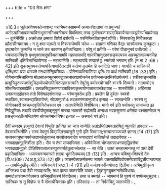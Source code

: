 +++
title = "03 तेजः क्षमा"

+++
  
  
॥16.3॥ भूतेतरविषयस्तेजश्शब्दः पराभिभवनसामर्थ्ये अन्यानपेक्षतायां वा
प्रयुज्यते अतोऽत्राभिभावकत्वाविनाभूतमनभिभवनीयत्वं विवक्षितम् तच्च
दुर्जनावकाशप्रदायिकार्पण्याभावद्वारेत्यभिप्रायेणाह -- दुर्जनैरिति।
अक्रोधात् क्षमाया विशेषं दर्शयति -- परनिमित्तपीडानुभवेऽपीति। निरपराधेषु
निर्विकारता ह्यौदासीन्यमात्रम्। न तु क्षमा पठ्यते च निरपराधेष्वपि क्रोधः
-- ब्राह्मणा गणिका वैद्याः सारमेयाश्च कुक्कुटाः। दृष्टमात्रेण कुप्यन्ति
न जाने तत्र कारणम् इतीत्यभिप्रायः। परेषु तं प्रतीति -- परेषां पीडानुभवं
प्रतीत्यर्थः। भयचापलनिवृत्तेः पृथगुक्तत्वादुपस्थितायामपि महत्यामापदि
शास्त्रीयानुष्ठानसङ्कल्पस्य अप्रच्युतावलम्बनमिह सात्त्विकी
धृतिरित्यभिप्रायेणाह -- महत्यामिति। महत्यापदि सम्प्राप्ते() स्मर्तव्यो
भगवान् हरिः \[म.भा.2।68।42\] इति सुकरमुख्यकर्तव्यापरित्यागादितरदपि
कर्तव्यं कृतमेव हि स्यादिति भावः। वक्ष्यति च सात्त्विकीं धृतिंधृत्या यया
धारयते मनःप्राणेन्द्रियक्रियाः। योगेनाव्यभिचारिण्या धृतिः सा पार्थ
सात्त्विकी \[18।33\] इति। योगेनाव्यभिचारिण्या
मोक्षसाधनभूतभगवदुपासनाख्यप्रयोजनेन प्रयोजनान्तरनिरपेक्षयेत्यर्थः।
शरीरवाङ्मनांसि ह्यशुचिपुरुषस्पर्शाशुचिद्रव्योपयोगादिभिरुपहतसत्त्वानि
तेषुतेषु कर्मस्वयोग्यानि शास्त्रैः शिष्यन्ते। तदभावोऽत्र
शौचमित्याहबाह्येति। प्रत्यक्षसिद्धकरणपाटवादिरूपकृत्ययोग्यताव्यवच्छेदायाह
-- शास्त्रीयेति। अहिंसाया उक्तत्वादद्रोहस्य ततो विशेषप्रदर्शनायाह --
परेष्वनुपरोध इति। प्रबलेन हि दुर्बलाः स्ववशे
स्थापिताः,स्वाच्छन्द्यान्निवार्यन्ते; सोऽयमुपरोधः तदकरणमत्रानुपरोध
इत्याह -- स्वच्छन्देति। स्वस्य तु योगोपकारी स्वच्छन्दवृत्तिनिरोधस्तप एव।
अतःपरेष्विति विशेषितम्। मानो गर्व इति पर्यायस्तु सामान्यत इह
निषेद्धुमिष्टः तथापि वंशवीर्यश्रुताद्यनुगुणं मात्रया भवन्नसौ सह्येतापि
अन्यथा भवन्नसुराणां धर्मतया वक्ष्यमाणोऽत्र न प्रसङ्गमर्हतीत्यभिप्रायेण
सोपसर्गमाननिषेध इत्याह -- अस्थाने गर्व इति।  
  
दैवीं सम्पदम् इत्युक्ते देवानां विभूतिः प्रतीयेत सा चात्र नान्वेति
अतोऽभिप्रेतमवतारयितुं व्युत्पत्तिं तावदाह -- देवसम्बन्धिनीति। सत्त्वं
देवगुणं विद्यादितरावासुरौ गुणौ इति विभागात्;सत्त्वात्सञ्जायते ज्ञानम्
\[14।17\] इति सत्त्वस्यानुष्ठानपर्यन्तज्ञानहेतुत्वाच्च
सत्त्वोत्तरत्वादेव भगवदाज्ञां नातिवर्तन्ते तदादावेवाह --
भगवदाज्ञानुवृत्तिशीला इति। सैव च तेषां सम्पदभिमता। अविवेकिनां
भोग्यतत्साधनसमृद्धिवत्तेषां भगवदाज्ञानुवृत्तेः
प्रीतिविषयत्वात्परमपुरुषार्थहेतुत्वाच्चेत्याह -- सा चेति। उक्तं
चमहात्मानस्तु मां पार्थ दैवीं प्रकृतिमाश्रिताः। भजन्त्यनन्यमनसो ज्ञात्वा
भूतादिमव्ययम् \[9।13\] इति। अन्यत्र चविष्णुभक्तिपरो देवः
\[वि.ध.109।74अ.पु.373।12\] इति। जातस्येत्यकर्मकस्य जायतेः
पतत्यादिष्विवोपसर्गवशाद्द्वितीयान्वयमाह -- तामभिमुखीकृत्येति। अभिरभागे
\[अष्टा.1।4।91\] इति कर्मप्रवचनीययोगाद्वा द्वितीया। अभिमुखीकृत्य
अभिलक्ष्य यथा दैवी सम्पद्भवति; तथा कृत्वा जातस्येति यावत्।
ईदृशगुणयुक्तानामेवंविधायाः सम्पदोऽवश्यम्भावित्वमत्र अभिमुखीकरणं
विवक्षितम्। तथा च स्मर्यते -- जायमानं हि पुरुषं यं पश्येन्मधुसूदनः।
सात्त्विकः स तु विज्ञेयः स वै मोक्षार्थचिन्तकः इति। तदिदमाह -- तां
निर्वर्तयितुं जातस्येति। ,
